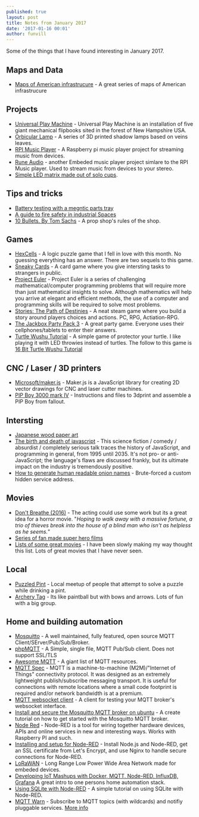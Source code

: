 ```yaml
---
published: true
layout: post
title: Notes from January 2017
date: '2017-01-16 00:01'
author: funvill
---
```


Some of the things that I have found interesting in January 2017.

## Maps and Data

- [Maps of American infrastrucure](https://www.washingtonpost.com/graphics/national/maps-of-american-infrastrucure/) - A great series of maps of American infrastrucure

## Projects
 
- [Universal Play Machine](http://www.themobilestudio.co.uk/project/universal-play-machine/) - Universal Play Machine is an installation of five giant mechanical flipbooks sited in the forest of New Hampshire USA. 
- [Orbicular Lamp](http://n-e-r-v-o-u-s.com/shop/generativeProduct.php?code=137) - A series of 3D printed shadow lamps based on veins leaves.
- [RPI Music Player](http://www.rpimusicplayer.com/) - A Raspberry pi music player project for streaming music from devices.
- [Rune Audio](http://www.runeaudio.com/features/) - another Embeded music player project simlare to the RPI Music player. Used to stream music from devices to your stereo.
- [Simple LED matrix made out of solo cups](https://www.instagram.com/p/BKsnl29DW3A/). 
 
## Tips and tricks
 
- [Battery testing with a megntic parts tray](http://www.instructables.com/id/Battery-Testing-Helper-Magnetic-Parts-Tray/)
- [A guide to fire safety in industrial Spaces](https://medium.com/@guicavalcanti/a-guide-to-fire-safety-in-industrial-spaces-e08b122826dd#.iueozwem4)
- [10 Bullets. By Tom Sachs](https://www.youtube.com/watch?v=49p1JVLHUos) - A prop shop's rules of the shop. 

## Games

- [HexCells](http://store.steampowered.com/app/265890/) - A logic puzzle game that I fell in love with this month. No guessing everything has an answer. There are two sequels to this game. 
- [Sneaky Cards](https://sneakycards.com/play/) - A card game where you give intersting tasks to strangers in public.
- [Project Euler](https://projecteuler.net/) - Project Euler is a series of challenging mathematical/computer programming problems that will require more than just mathematical insights to solve. Although mathematics will help you arrive at elegant and efficient methods, the use of a computer and programming skills will be required to solve most problems.
- [Stories: The Path of Destinies](http://store.steampowered.com/app/439190/) - A neat steam game where you build a story around players choices and actions. PC, RPG, Actiation-RPG.
- [The Jackbox Party Pack 3](http://store.steampowered.com/app/434170/) - A great party game. Everyone uses their cellphones/tablets to enter their answers. 
- [Turtle Wushu Tutorial](https://www.youtube.com/watch?v=rGRyMkejMxE) - A simple game of protector your turtle. I like playing it with LED throwies instead of turtles. The follow to this game is [16 Bit Turtle Wushu Tutorial](https://www.youtube.com/watch?v=2LKstSde1s8)

## CNC / Laser / 3D printers

- [Microsoft/maker.js](https://github.com/Microsoft/maker.js) - Maker.js is a JavaScript library for creating 2D vector drawings for CNC and laser cutter machines.
- [PIP Boy 3000 mark IV](http://ytec3d.com/pip-boy-3000-mark-iv-assembly/) - Instructions and files to 3dprint and assemble a PIP Boy from fallout.

##  Intersting 

- [Japanese wood paper art](https://www.youtube.com/watch?v=TxvOMHoLRBY) 
- [The birth and death of javascript](https://www.destroyallsoftware.com/talks/the-birth-and-death-of-javascript) - This science fiction / comedy / absurdist / completely serious talk traces the history of JavaScript, and programming in general, from 1995 until 2035. It's not pro- or anti-JavaScript; the language's flaws are discussed frankly, but its ultimate impact on the industry is tremendously positive.
- [How to generate human readable onion names](https://timtaubert.de/blog/2014/11/using-the-webcrypto-api-to-generate-onion-names-for-tor-hidden-services/) - Brute-forced a custom hidden service address. 

## Movies 

- [Don't Breathe (2016)](http://www.imdb.com/title/tt4160708/) - The acting could use some work but its a great idea for a horror movie. "*Hoping to walk away with a massive fortune, a trio of thieves break into the house of a blind man who isn't as helpless as he seems.*"
- [Series of fan made super hero films](https://imgur.com/gallery/Tbf55) 
- [Lists of some great movies](https://imgur.com/gallery/Ojgeq) - I have been slowly making my way thought this list. Lots of great movies that I have never seen. 

## Local 

- [Puzzled Pint](http://www.puzzledpint.com/) - Local meetup of people that attempt to solve a puzzle while drinking a pint.
- [Archery Tag](http://6packbeach.com/archery-tag/archery-tag-info/) - Its like paintball but with bows and arrows. Lots of fun with a big group. 

## Home and building automation 

- [Mosquitto](https://mosquitto.org/) - A well maintained, fully featured, open source MQTT Client/SErver/Pub/Sub/Broker. 
- [phpMQTT](https://github.com/bluerhinos/phpMQTT) - A Simple, single file, MQTT Pub/Sub client. Does not support SSL/TLS 
- [Awesome MQTT](https://github.com/hobbyquaker/awesome-mqtt) - A giant list of MQTT resources. 
- [MQTT Spec](http://mqtt.org/) - MQTT is a machine-to-machine (M2M)/"Internet of Things" connectivity protocol. It was designed as an extremely lightweight publish/subscribe messaging transport. It is useful for connections with remote locations where a small code footprint is required and/or network bandwidth is at a premium.
- [MQTT websocket client](http://www.hivemq.com/demos/websocket-client/) - A client for testing your MQTT broker's websocket interface. 
- [Install and secure the Mosquitto MQTT broker on ubuntu](https://www.digitalocean.com/community/tutorials/how-to-install-and-secure-the-mosquitto-mqtt-messaging-broker-on-ubuntu-16-04) - A create tutorial on how to get started with the Mosquitto MQTT broker.
- [Node Red](https://nodered.org/) - Node-RED is a tool for wiring together hardware devices, APIs and online services in new and interesting ways. Works with Raspberry PI and such. 
- [Installing and setup for Node-RED](https://www.digitalocean.com/community/tutorials/how-to-connect-your-internet-of-things-with-node-red-on-ubuntu-16-04) - Install Node.js and Node-RED, get an SSL certificate from Let's Encrypt, and use Nginx to handle secure connections for Node-RED.
- [LoRaWAN](https://www.lora-alliance.org/For-Developers/LoRaWANDevelopers) - Long Range Low Power Wide Area Network made for embeded devices. 
- [Developing IoT Mashups with Docker, MQTT, Node-RED, InfluxDB, Grafana](http://air.imag.fr/index.php/Developing_IoT_Mashups_with_Docker,_MQTT,_Node-RED,_InfluxDB,_Grafana) A great intro to one persons home automation stack. 
- [Using SQLite with Node-RED](http://developers.sensetecnic.com/article/using-sqlite-with-fred/) - A simple tutorial on using SQLite with Node-RED. 
- [MQTT Warn](https://github.com/jpmens/mqttwarn) - Subscribe to MQTT topics (with wildcards) and notifiy pluggable services. [More info](http://jpmens.net/2014/02/17/introducing-mqttwarn-a-pluggable-mqtt-notifier/)

